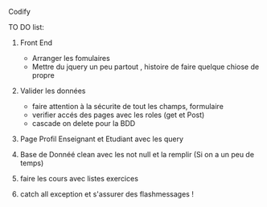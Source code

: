Codify

TO DO list: 
1. Front End
    * Arranger les fomulaires 
    * Mettre du jquery un peu partout , histoire de faire quelque chiose de propre
    
2. Valider les données 
    * faire attention à la sécurite de tout les champs, formulaire
    * verifier accés des pages avec les roles (get et Post)
    * cascade on delete pour la BDD 
3. Page Profil Enseignant et Etudiant avec les query 
4. Base de Donnéé clean avec les not null et la remplir
(Si on a un peu de temps) <br>
5. faire les cours avec listes exercices 
6. catch all exception et s'assurer des flashmessages !
